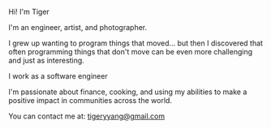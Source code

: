 Hi! I'm Tiger

I'm an engineer, artist, and photographer.

I grew up wanting to program things that moved... but then I discovered that often programming things that don't move can be even more challenging and just as interesting.

I work as a software engineer

I'm passionate about finance, cooking, and using my abilities to make a positive impact in communities across the world.

You can contact me at: tigeryyang@gmail.com
